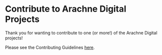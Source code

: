 <!-- NOTICE: As required by the Apache License v2.0, this notice is to state this file has been modified by Arachne Digital -->

# Contribute to Arachne Digital Projects

Thank you for wanting to contribute to one (or more!) of the Arachne Digital projects! 

Please see the Contributing Guidelines [here](https://github.com/arachne-threat-intel/community/blob/main/CONTRIBUTING.md).
